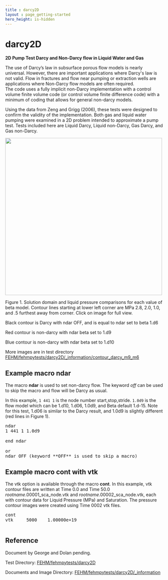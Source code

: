 ```yaml
---
title : darcy2D
layout : page_getting-started
hero_height: is-hidden
---
```


# darcy2D

**2D Pump Test Darcy and Non-Darcy flow in Liquid Water and Gas**

The use of Darcy’s law in subsurface porous flow models is nearly universal.  However, there are important applications where Darcy's law is not valid. Flow in fractures and flow near pumping or extraction wells are applications where Non-Darcy flow models are often required.  
The code uses a fully implicit non-Darcy implementation with a control volume  finite volume code (or control volume finite difference code) with a minimum of coding that allows for general non-darcy models. 

Using the data from Zeng and Grigg (2006), these tests were designed to confirm the validity of the implementation. Both gas and liquid water pumping were examined in a 2D problem intended to approximate a pump test. Tests included here are Liquid Darcy, Liquid non-Darcy, Gas Darcy, and Gas non-Darcy.

<!-- Begin image --> 
<!-- io html pages can not resolve this path to actual test directory with images, for now copy image where it can be found -->
<!-- Does not display on IO pages ../../../../fehmpytests/darcy2D/_information/contour_darcy_m9_m6.png -->
<!-- Does display on github page (img directory does not)  ../../../../fehmpytests/darcy2D/_information/contour_darcy_m9_m6.png -->

<p> 
 <a href="../../../../img/contour_darcy_m9_m10.png"> <img width="500" src="../../../../img/contour_darcy_m9_m10.png"> </a> 
</p>

Figure 1. Solution domain and liquid pressure comparisons for each value of beta model.
Contour lines starting at lower left corner are MPa 2.8, 2.0, 1.0, and .5 furthest away from corner. 
Click on image for full view.

Black contour is Darcy with ndar OFF, and is equal to ndar set to beta 1.d6 

Red contour is non-darcy with ndar beta set to 1.d9

Blue contour is non-darcy with ndar beta set to 1.d10


More images are in test directory [FEHM/fehmpytests/darcy2D/_information/contour_darcy_m9_m6](https://github.com/lanl/FEHM/tree/master/fehmpytests/darcy2D/_information)


## Example macro ndar

The macro **ndar** is used to set non-darcy flow. The keyword *off* can be used to skip the macro and flow will be Darcy as usual. 

In this example, ```1 441 1``` is the node number start,stop,stride. ```1.0d9``` is the flow model which can be 1.d10, 1.d06, 1.0d9, and Beta default 1.d-15. Note for this test, 1.d06 is similar to the Darcy result, and 1.0d9 is slightly different (red lines in Figure 1).

<pre>
ndar
1 441 1 1.0d9

end ndar

or
ndar OFF (keyword **OFF** is used to skip a macro)
</pre>

## Example macro cont with vtk

The vtk option is available through the macro **cont**. In this example, vtk contour files are written at Time 0.0 and Time 50.0  *rootname*.00001_sca_node.vtk and *rootname*.00002_sca_node.vtk, each with contour data for Liquid Pressure (MPa) and Saturation. The pressure contour images were created using Time 0002 vtk files.

<pre>
cont
vtk     5000    1.00000e+19

</pre>


## Reference

Document by George and Dolan pending.
 

Test Directory: [FEHM/fehmpytests/darcy2D](https://github.com/lanl/FEHM/tree/master/fehmpytests/darcy2D)

Documents and Image Directory: [FEHM/fehmpytests/darcy2D/_information](https://github.com/lanl/FEHM/tree/master/fehmpytests/darcy2D/_information)


